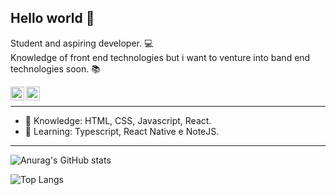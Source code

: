 ## Hello world  👋

Student and aspiring developer. :computer: <br />
Knowledge of front end technologies but i want to venture into band end technologies soon. :books:

<a target="_blank" href="https://www.linkedin.com/in/jvmsantos/">
  <img align="left" alt="LinkdeIN" width="22px" src="https://cdn.jsdelivr.net/npm/simple-icons@v3/icons/linkedin.svg" />
</a>

<a target="_blank" href="mailto:jvmsantos13@gmail.com">
  <img align="left" alt="Gmail" width="22px" src="https://cdn.jsdelivr.net/npm/simple-icons@v3/icons/gmail.svg" />
</a>

<br /> <hr>

- :pushpin: Knowledge: HTML, CSS, Javascript, React.
- :blue_book: Learning: Typescript, React Native e NoteJS.

<hr>

![Anurag's GitHub stats](https://github-readme-stats.vercel.app/api?username=joao-monteiro-santos&show_icons=true&theme=highcontrast)

![Top Langs](https://github-readme-stats.vercel.app/api/top-langs/?username=joao-monteiro-santos&show_icons=true&theme=highcontrast)
